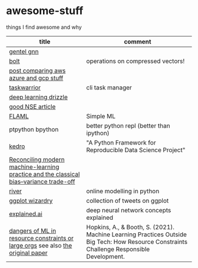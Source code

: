 # awesome-stuff
things I find awesome and why

| title | comment |
| -- | -- |
| [gentel gnn](https://distill.pub/2021/gnn-intro/) | |
| [bolt](https://github.com/dblalock/bolt) | operations on compressed vectors! |
| [post comparing aws azure and gcp stuff](https://twitter.com/simonholdorf/status/1433735428310511645) |  |
| [taskwarrior](https://github.com/GothenburgBitFactory/taskwarrior) | cli task manager |
| [deep learning drizzle](https://deep-learning-drizzle.github.io/)
| [good NSE article](https://www.brodieg.com/2020/05/05/on-nse/) | | 
| [FLAML](https://github.com/microsoft/FLAML) | Simple ML |
| ptpython bpython | better python repl (better than ipython) |
| [kedro](https://towardsdatascience.com/kedro-a-python-framework-for-reproducible-data-science-project-4d44977d4f04) | "A Python Framework for Reproducible Data Science Project" |
| [Reconciling modern machine-learning practice and the classical bias–variance trade-off](https://www.pnas.org/content/116/32/15849) | | 
| [river](https://github.com/online-ml/river) | online modelling in python
| [ggplot wizardry](https://twitter.com/CedScherer/status/1441126976870252548) | collection of tweets on ggplot 
| [explained.ai](https://explained.ai/) | deep neural network concepts explained
| [dangers of ML in resource constraints or large orgs](https://www.linkedin.com/posts/knut-j%C3%A4gersberg_datascience-machinelearning-artificialintelligence-activity-6852219057052127232-Da3Z) see also [the original paper](https://arxiv.org/abs/2110.02932) | Hopkins, A., & Booth, S. (2021). Machine Learning Practices Outside Big Tech: How Resource Constraints Challenge Responsible Development.|

